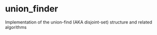 # union_finder
Implementation of the union-find (AKA disjoint-set) structure and related algorithms
